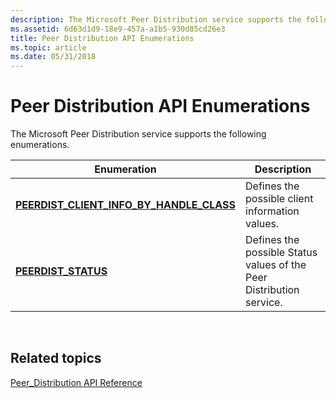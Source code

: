 ```yaml
---
description: The Microsoft Peer Distribution service supports the following enumerations.
ms.assetid: 6d63d1d9-18e9-457a-a1b5-930d85cd26e3
title: Peer Distribution API Enumerations
ms.topic: article
ms.date: 05/31/2018
---
```


# Peer Distribution API Enumerations

The Microsoft Peer Distribution service supports the following enumerations.



| Enumeration                                                                               | Description                                                          |
|-------------------------------------------------------------------------------------------|----------------------------------------------------------------------|
| [**PEERDIST\_CLIENT\_INFO\_BY\_HANDLE\_CLASS**](/windows/desktop/api/peerdist/ne-peerdist-peerdist_client_info_by_handle_class) | Defines the possible client information values.                      |
| [**PEERDIST\_STATUS**](/windows/desktop/api/peerdist/ne-peerdist-peerdist_status)                                               | Defines the possible Status values of the Peer Distribution service. |



 

## Related topics

<dl> <dt>

[Peer\_Distribution API Reference](peer-distribution-api-reference.md)
</dt> </dl>

 

 




